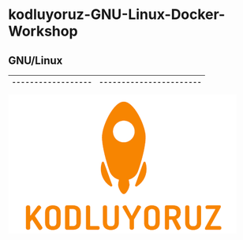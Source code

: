 # kodluyoruz-GNU-Linux-Docker-Workshop

## GNU/Linux

|------------------|-----------------------|
|------------------|-----------------------|

![alt text](https://github.com/yikiksistemci/kodluyoruz-GNU-Linux-Docker-Workshop/blob/master/kodluyoruz_logo.png)
